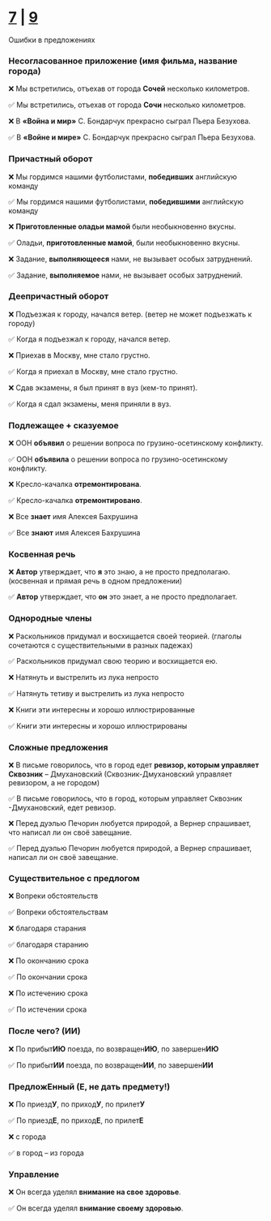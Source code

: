 # [7](https://github.com/sch1432/sch1432/blob/main/rus/ege/7.md) | [9](https://github.com/sch1432/sch1432/blob/main/rus/ege/9.md)

Ошибки в предложениях

### Несогласованное приложение (имя фильма, название города)
❌ Мы встретились, отъехав от города **Сочей** несколько километров.

✅ Мы встретились, отъехав от города **Сочи** несколько километров.

❌ В **«Война и мир»** С. Бондарчук прекрасно сыграл Пьера Безухова.

✅ В **«Войне и мире»** С. Бондарчук прекрасно сыграл Пьера Безухова.

### Причастный оборот
❌ Мы гордимся нашими футболистами, **победивших** английскую команду

✅ Мы гордимся нашими футболистами, **победившими** английскую команду

❌ **Приготовленные оладьи мамой** были необыкновенно вкусны.

✅ Оладьи, **приготовленные мамой**, были необыкновенно вкусны.

❌ Задание, **выполняющееся** нами, не вызывает особых затруднений.

✅ Задание, **выполняемое** нами, не вызывает особых затруднений.

### Деепричастный оборот

❌ Подъезжая к городу, начался ветер. (ветер не может подъезжать к городу)

✅ Когда я подъезжал к городу, начался ветер.

❌ Приехав в Москву, мне стало грустно.

✅ Когда я приехал в Москву, мне стало грустно.

❌ Сдав экзамены, я был принят в вуз (кем-то принят).

✅ Когда я сдал экзамены, меня приняли в вуз.

### Подлежащее + сказуемое
❌ ООН **объявил** о решении вопроса по грузино-осетинскому конфликту.

✅ ООН **объявила** о решении вопроса по грузино-осетинскому конфликту.

❌ Кресло-качалка **отремонтирована**.

✅ Кресло-качалка **отремонтировано**.

❌ Все **знает** имя Алексея Бахрушина

✅ Все **знают** имя Алексея Бахрушина

### Косвенная речь
❌ **Автор** утверждает, что **я** это знаю, а не просто предполагаю. (косвенная и прямая речь в одном предложении)

✅ **Автор** утверждает, что **он** это знает, а не просто предполагает.

### Однородные члены
❌ Раскольников придумал и восхищается своей теорией. (глаголы сочетаются с существительными в разных падежах)

✅ Раскольников придумал свою теорию и восхищается ею.

❌ Натянуть и выстрелить из лука непросто

✅ Натянуть тетиву и выстрелить из лука непросто

❌ Книги эти интересны и хорошо иллюстрированные

✅ Книги эти интересны и хорошо иллюстрированы

### Сложные предложения
❌ В письме говорилось, что в город едет **ревизор, которым управляет Сквозник** – Дмухановский (Сквозник-Дмухановский управляет ревизором, а не городом)

✅ В письме говорилось, что в город, которым управляет Сквозник -Дмухановский, едет ревизор.

❌ Перед дуэлью Печорин любуется природой, а Вернер спрашивает, что написал ли он своё завещание.

✅ Перед дуэлью Печорин любуется природой, а Вернер спрашивает, написал ли он своё завещание.

### Существительное с предлогом

❌ Вопреки обстоятельств

✅ Вопреки обстоятельствам

❌ благодаря старания

✅ благодаря старанию

❌ По окончанию срока

✅ По окончании срока

❌ По истечению срока

✅ По истечении срока
 
### После чего? (**ИИ**) 
❌ По прибыт**ИЮ** поезда, по возвращен**ИЮ**, по завершен**ИЮ**

✅ По прибыт**ИИ** поезда, по возвращен**ИИ**, по завершен**ИИ**

### Предлож**Е**нный (**Е**, **не дать предмету!**) 
❌ По приезд**У**, по приход**У**, по прилет**У**

✅ По приезд**Е**, по приход**Е**, по прилет**Е**

❌ с города

✅ в город – из города

### Управление
❌ Он всегда уделял **внимание на свое здоровье**.

✅ Он всегда уделял **внимание своему здоровью**.
